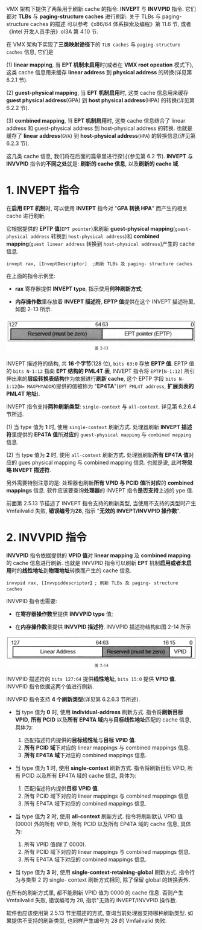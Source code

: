 
VMX 架构下提供了两条用于刷新 cache 的指令: **INVEPT** 与 **INVVPID** 指令. 它们都对 **TLBs** 与 **paging-structure caches** 进行刷新. 关于 TLBs 与 paging-structure caches 的描述 可以参考《x86/64 体系探索及编程》第 11.6 节, 或者《Intel 开发人员手册》ol3A 第 4.10 节.

在 VMX 架构下实现了**三类映射途径**下的 `TLB caches` 与 `paging-structure caches` 信息, 它们是

(1) **linear mapping**, 当 **EPT 机制未启用**时(或者在 **VMX root opeation** 模式下), 这类 cache 信息用来缓存 **linear address** 到 **physical address** 的转换(详见第 6.2.1 节).

(2) **guest-physical mapping**, 当 **EPT 机制启用**时, 这类 cache 信息用来缓存 **guest physical address**(GPA) 到 **host physical address**(HPA) 的转换(详见第 6.2.2 节).

(3) **combined mapping**, 当 **EPT 机制启用**时, 这类 cache 信息结合了 linear address 和 guest-physical address 到 host-physical address 的转换. 也就是缓存了 **linear address**(`GVA`) 到 **host-physical address**(`HPA`) 的转换信息(详见第 6.2.3 节).

这几类 cache 信息, 我们将在后面的篇章里进行探讨(参见第 6.2 节). **INVEPT** 与  **INVVPID** 指令的**不同之处**就是: **刷新的 cache 信息**, 以及**刷新的 cache 域**.

# 1. INVEPT 指令

在**启用 EPT 机制**时, 可以使用 **INVEPT** 指今对 "**GPA 转换 HPA**" 而产生的相关 cache 进行刷新.

它根据提供的 **EPTP 值**(`EPT pointer`)来刷新 **guest-physical mapping**(`guest-physical address` 转换到 `host-physical address`)和 **combined mapping**(`guest linear address` 转换到 `host-physical address`)产生的 cache 信息.

```
invept rax, [InveptDescriptor]  ;刷新 TLBs 及 paging- structure caches
```

在上面的指令示例里:

* **rax** 寄存器提供 **INVEPT type**, 指示使用**何种刷新方式**;

* **内存操作数**里存放着 **INVEPT 描述符**, **EPTP 值**提供在这个 INVEPT 描述符里, 如图 2-13 所示.

![2021-04-07-14-30-03.png](./images/2021-04-07-14-30-03.png)

INVEPT 描述符的结构, 共 **16 个字节**(128 位), `bits 63:0` 存放 **EPTP 值**. EPTP 值的 `bits N-1:12` 指向 **EPT 结构的 PML4T 表**, INVEPT 指令将 `EPTP[N-1:12]` 所引伸出来的**层级转换表结构**作为依据进行**刷新 cache**, 这个 EPTP 字段 `bits N-1:12`(`N= MAXPHYADDR`)提供的值被称为 "**EP4TA**"(`EPT PML4T address`, **扩展页表的 PML4T 地址**).

INVEPT 指令支持**两种刷新类型**: `single-context` 与 `all-context`. 详见第 6.2.6.4 节所述.

(1) 当 type 值为 **1** 时, 使用 `single-context` 刷新方式. 处理器刷新 **INVEPT 描述符**里提供的 **EP4TA 值**所**对应**的 `guest-physical mapping` 与 `combined mapping` 信息.

(2) 当 type 值为 **2** 时, 使用 `all-context` 刷新方式. 处理器刷新**所有 EP4TA 值**对应的 gues physical mapping 与 combined mapping 信息. 也就是说, 此时**将忽略 INVEPT 描述符**.

另外需要特别注意的是: 处理器也刷新**所有 VPID 与 PCID 值**所**对应**的 **combined mappings** 信息. 软件应该要查询**处理器**的 INVEPT 指令**是否支持**上述的 ype 值.

前面第 2.5.13 节描述了 INVEPT 指令支持的刷新类型, 当使用不支持的类型时产生  Vmfailvalid 失败, **错误编号**为**28**, 指示 "**无效的 INVEPT/INVVPID 操作数**".

# 2. INVVPID 指令

**INVVPID** 指令依据提供的 **VPID 值**对 **linear mapping** 及 **combined mapping** 的 cache 信息进行刷新. 也就是 INVVPID 指令可以刷新 **EPT** 机制**启用或者未启用**时的**线性地址**到**物理地址**转换而产生的 cache 信息.

```
invvpid rax, [Invvpiddescriptor】; 刷新 TLBs 及 paging- structure caches
```

INVVPID 指令也需要:

* 在**寄存器操作数**里提供 **INVVPID type** 值;

* 在**内存操作数**里提供 **INVVPID 描述符**. INVVPID 描述符结构如图 2-14 所示

![2021-04-07-14-31-52.png](./images/2021-04-07-14-31-52.png)

INVVPID 描述符的 `bits 127:64` 提供**线性地址**, `bits 15:0` 提供 **VPID 值**. INVVPID 指令依据这两个值进行刷新.

INVVPID 指令支持 **4 个刷新类型**(详见第 6.2.6.3 节所述).

* 当 type 值为 **0** 时, 使用 **individual-address** 刷新方式. 指令将**刷新目标 VPID**, **所有 PCID** 以及**所有 EP4TA 域**内与**目标线性地址**匹配的 cache 信息, 具体为:
  1. 匹配描述符内提供的**目标线性址**与**目标 VPID 值**.
  2. **所有 PCID 域**下对应的 linear mappings 与 combined mappings 信息.
  3. **所有 EP4TA 域**下对应的 combined mappings 信息.

* 当 type 值为 **1** 时, 使用 **single-context** 刷新方式. 指令将刷新目标 VPID, 所有 PCID 以及所有 EP4TA 域的 cache 信息, 具体为:
  1. 匹配描述符内提供**目标 VPID 值**.
  2. 所有 PCID 域下对应的 linear mappings 与 combined mappings 信息
  3. 所有 EP4TA 域下对应的 combined mappings 信息.

* 当 type 值为 **2** 时, 使用 **all-context** 刷新方式. 指令将刷新默认 VPID 值(0000) 外的所有 VPID, 所有 PCID 以及所有 EP4TA 域的 cache 信息, 具体为:
  1. 所有 VPID 值(除了 0000).
  2. 所有 PCID 域下对应的 linear mappings 与 combined mappings 信息.
  3. 所有 EP4TA 域下对应的 combined mappings 信息.

* 当 type 值为 **3** 时, 使用 **single-context-retaining-global** 刷新方式. 指令行为与类型 2 的 single- context 刷新方式相同, 除了保留 global 的转换表外.

在所有的刷新方式里, 都不能刷新 VPID 值为 0000 的 cache 信息. 否则产生  Vmfailvalid 失败, 错误编号为 28, 指示"无效的 INVEPT/INVVPID 操作数.

软件也应该使用第 2.5.13 节里描述的方式, 查询当前处理器支持哪种刷新类型. 如果提供不支持的刷新类型, 也同样产生编号为 28 的 Vmfailvalid 失败.

